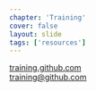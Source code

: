 ```yaml
---
chapter: 'Training'
cover: false
layout: slide
tags: ['resources']
---
```


<div><i class="icon-globe"> </i> <a href="https://trianing.github.com">training.github.com</a></div> 
<div><i class="icon-envelope-alt"> </i> <a href="mailto:training@github.com">training@github.com</a></div>